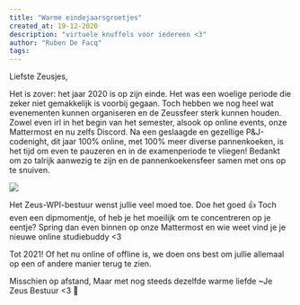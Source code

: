 ```yaml
---
title: "Warme eindejaarsgroetjes"
created_at: 19-12-2020
description: "virtuele knuffels voor iedereen <3"
author: "Ruben De Facq"
tags:
---
```

Liefste Zeusjes,

Het is zover: het jaar 2020 is op zijn einde. 
Het was een woelige periode die zeker niet gemakkelijk is voorbij gegaan. Toch hebben we nog heel wat evenementen kunnen organiseren en de Zeussfeer sterk kunnen houden. Zowel even irl in het begin van het semester, alsook op online events, onze Mattermost en nu zelfs Discord.
Na een geslaagde en gezellige P&J-codenight, dit jaar 100% online, met 100% meer diverse pannenkoeken, is het tijd om even te pauzeren en in de examenperiode te vliegen!
Bedankt om zo talrijk aanwezig te zijn en de pannenkoekensfeer samen met ons op te snuiven.

<img src="https://zeus.ugent.be/zeuswpi/KUXYVpuv.jpg" />

Het Zeus-WPI-bestuur wenst jullie veel moed toe. Doe het goed 👍
Toch even een dipmomentje, of heb je het moeilijk om te concentreren op je eentje? Spring dan even binnen op onze Mattermost en wie weet vind je je nieuwe online studiebuddy <3

Tot 2021! Of het nu online of offline is, we doen ons best om jullie allemaal op een of andere manier terug te zien.

Misschien op afstand,
Maar met nog steeds dezelfde warme liefde
~Je Zeus Bestuur <3 🎄
